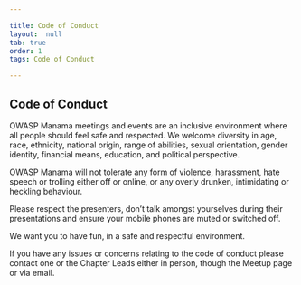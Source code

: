 ```yaml
---

title: Code of Conduct
layout:  null
tab: true
order: 1
tags: Code of Conduct

---
```


## Code of Conduct

OWASP Manama meetings and events are an inclusive environment where all people should feel safe and respected. We welcome diversity in age, race, ethnicity, national origin, range of abilities, sexual orientation, gender identity, financial means, education, and political perspective.

OWASP Manama will not tolerate any form of violence, harassment, hate speech or trolling either off or online, or any overly drunken, intimidating or heckling behaviour.

Please respect the presenters, don’t talk amongst yourselves during their presentations and ensure your mobile phones are muted or switched off.

We want you to have fun, in a safe and respectful environment.

If you have any issues or concerns relating to the code of conduct please contact one or the Chapter Leads either in person, though the Meetup page or via email.
